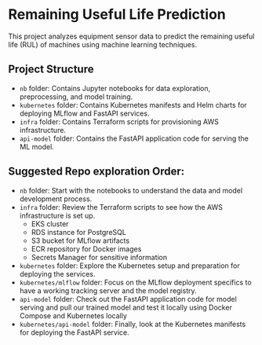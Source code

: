 # Remaining Useful Life Prediction

This project analyzes equipment sensor data to predict the remaining useful life (RUL) of machines using machine learning techniques.  

## Project Structure

- `nb` folder: Contains Jupyter notebooks for data exploration, preprocessing, and model training.
- `kubernetes` folder: Contains Kubernetes manifests and Helm charts for deploying MLflow and FastAPI services.
- `infra` folder: Contains Terraform scripts for provisioning AWS infrastructure.
- `api-model` folder: Contains the FastAPI application code for serving the ML model.

## Suggested Repo exploration Order:

- `nb` folder: Start with the notebooks to understand the data and model development process.
- `infra` folder: Review the Terraform scripts to see how the AWS infrastructure is set up.
  - EKS cluster
  - RDS instance for PostgreSQL
  - S3 bucket for MLflow artifacts
  - ECR repository for Docker images
  - Secrets Manager for sensitive information
- `kubernetes` folder: Explore the Kubernetes setup and preparation for deploying the services.
- `kubernetes/mlflow` folder: Focus on the MLflow deployment specifics to have a working tracking server and the model registry.
- `api-model` folder: Check out the FastAPI application code for model serving and pull our trained model and test it locally using Docker Compose and Kubernetes locally
- `kubernetes/api-model` folder: Finally, look at the Kubernetes manifests for deploying the FastAPI service.
